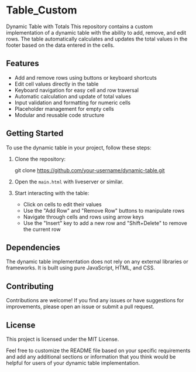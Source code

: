 # Table_Custom

Dynamic Table with Totals
This repository contains a custom implementation of a dynamic table with the ability to add, remove, and edit rows. The table automatically calculates and updates the total values in the footer based on the data entered in the cells.

## Features

- Add and remove rows using buttons or keyboard shortcuts
- Edit cell values directly in the table
- Keyboard navigation for easy cell and row traversal
- Automatic calculation and update of total values
- Input validation and formatting for numeric cells
- Placeholder management for empty cells
- Modular and reusable code structure

## Getting Started

To use the dynamic table in your project, follow these steps:

1. Clone the repository:

   git clone https://github.com/your-username/dynamic-table.git

2. Open the `main.html` with liveserver or similar.

3. Start interacting with the table:
   - Click on cells to edit their values
   - Use the "Add Row" and "Remove Row" buttons to manipulate rows
   - Navigate through cells and rows using arrow keys
   - Use the "Insert" key to add a new row and "Shift+Delete" to remove the current row

## Dependencies

The dynamic table implementation does not rely on any external libraries or frameworks. It is built using pure JavaScript, HTML, and CSS.

## Contributing

Contributions are welcome! If you find any issues or have suggestions for improvements, please open an issue or submit a pull request.

## License

This project is licensed under the MIT License.

Feel free to customize the README file based on your specific requirements and add any additional sections or information that you think would be helpful for users of your dynamic table implementation.
